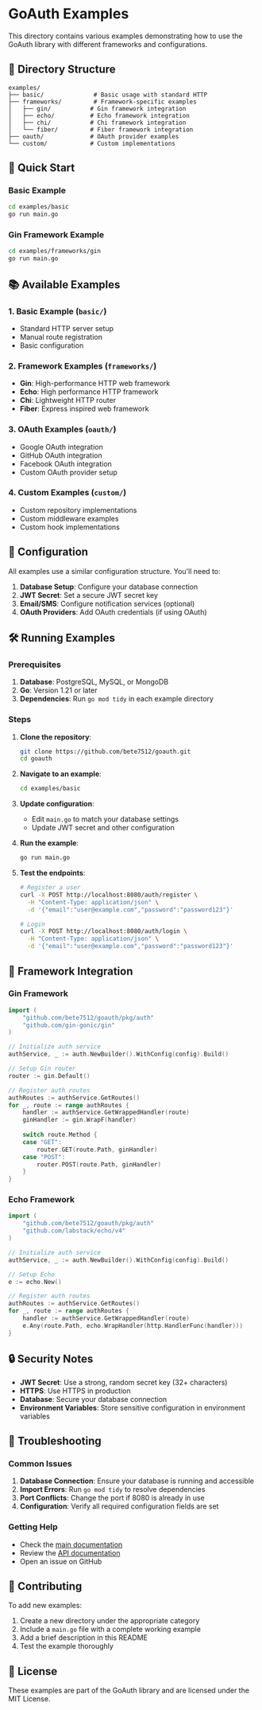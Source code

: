 # GoAuth Examples

This directory contains various examples demonstrating how to use the GoAuth library with different frameworks and configurations.

## 📁 Directory Structure

```
examples/
├── basic/              # Basic usage with standard HTTP
├── frameworks/         # Framework-specific examples
│   ├── gin/           # Gin framework integration
│   ├── echo/          # Echo framework integration
│   ├── chi/           # Chi framework integration
│   └── fiber/         # Fiber framework integration
├── oauth/             # OAuth provider examples
└── custom/            # Custom implementations
```

## 🚀 Quick Start

### Basic Example

```bash
cd examples/basic
go run main.go
```

### Gin Framework Example

```bash
cd examples/frameworks/gin
go run main.go
```

## 📚 Available Examples

### 1. Basic Example (`basic/`)
- Standard HTTP server setup
- Manual route registration
- Basic configuration

### 2. Framework Examples (`frameworks/`)
- **Gin**: High-performance HTTP web framework
- **Echo**: High performance HTTP framework
- **Chi**: Lightweight HTTP router
- **Fiber**: Express inspired web framework

### 3. OAuth Examples (`oauth/`)
- Google OAuth integration
- GitHub OAuth integration
- Facebook OAuth integration
- Custom OAuth provider setup

### 4. Custom Examples (`custom/`)
- Custom repository implementations
- Custom middleware examples
- Custom hook implementations

## 🔧 Configuration

All examples use a similar configuration structure. You'll need to:

1. **Database Setup**: Configure your database connection
2. **JWT Secret**: Set a secure JWT secret key
3. **Email/SMS**: Configure notification services (optional)
4. **OAuth Providers**: Add OAuth credentials (if using OAuth)

## 🛠️ Running Examples

### Prerequisites

1. **Database**: PostgreSQL, MySQL, or MongoDB
2. **Go**: Version 1.21 or later
3. **Dependencies**: Run `go mod tidy` in each example directory

### Steps

1. **Clone the repository**:
   ```bash
   git clone https://github.com/bete7512/goauth.git
   cd goauth
   ```

2. **Navigate to an example**:
   ```bash
   cd examples/basic
   ```

3. **Update configuration**:
   - Edit `main.go` to match your database settings
   - Update JWT secret and other configuration

4. **Run the example**:
   ```bash
   go run main.go
   ```

5. **Test the endpoints**:
   ```bash
   # Register a user
   curl -X POST http://localhost:8080/auth/register \
     -H "Content-Type: application/json" \
     -d '{"email":"user@example.com","password":"password123"}'
   
   # Login
   curl -X POST http://localhost:8080/auth/login \
     -H "Content-Type: application/json" \
     -d '{"email":"user@example.com","password":"password123"}'
   ```

## 📖 Framework Integration

### Gin Framework

```go
import (
    "github.com/bete7512/goauth/pkg/auth"
    "github.com/gin-gonic/gin"
)

// Initialize auth service
authService, _ := auth.NewBuilder().WithConfig(config).Build()

// Setup Gin router
router := gin.Default()

// Register auth routes
authRoutes := authService.GetRoutes()
for _, route := range authRoutes {
    handler := authService.GetWrappedHandler(route)
    ginHandler := gin.WrapF(handler)
    
    switch route.Method {
    case "GET":
        router.GET(route.Path, ginHandler)
    case "POST":
        router.POST(route.Path, ginHandler)
    }
}
```

### Echo Framework

```go
import (
    "github.com/bete7512/goauth/pkg/auth"
    "github.com/labstack/echo/v4"
)

// Initialize auth service
authService, _ := auth.NewBuilder().WithConfig(config).Build()

// Setup Echo
e := echo.New()

// Register auth routes
authRoutes := authService.GetRoutes()
for _, route := range authRoutes {
    handler := authService.GetWrappedHandler(route)
    e.Any(route.Path, echo.WrapHandler(http.HandlerFunc(handler)))
}
```

## 🔒 Security Notes

- **JWT Secret**: Use a strong, random secret key (32+ characters)
- **HTTPS**: Use HTTPS in production
- **Database**: Secure your database connection
- **Environment Variables**: Store sensitive configuration in environment variables

## 🐛 Troubleshooting

### Common Issues

1. **Database Connection**: Ensure your database is running and accessible
2. **Import Errors**: Run `go mod tidy` to resolve dependencies
3. **Port Conflicts**: Change the port if 8080 is already in use
4. **Configuration**: Verify all required configuration fields are set

### Getting Help

- Check the [main documentation](../README.md)
- Review the [API documentation](../docs/)
- Open an issue on GitHub

## 📝 Contributing

To add new examples:

1. Create a new directory under the appropriate category
2. Include a `main.go` file with a complete working example
3. Add a brief description in this README
4. Test the example thoroughly

## 📄 License

These examples are part of the GoAuth library and are licensed under the MIT License. 